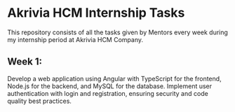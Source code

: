 # Akrivia HCM Internship Tasks  

This repository consists of all the tasks given by Mentors every week during my internship period at Akrivia HCM Company.  

## Week 1:  

Develop a web application using Angular with TypeScript for the frontend, Node.js for the backend, and MySQL for the database. Implement user authentication with login and registration, ensuring security and code quality best practices.
